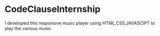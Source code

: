 # CodeClauseInternship
I developed this responsive music player using HTML,CSS,JAVASCIPT to play the various music
